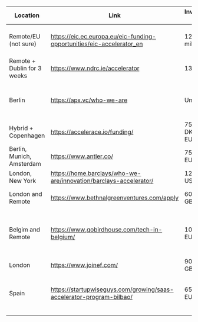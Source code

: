 
| Location                    | Link                                                                  | Investment size        | Grant/Investment Split                                         | Note                                                |
| --------------------------- | --------------------------------------------------------------------- | ---------------------- | -------------------------------------------------------------- | --------------------------------------------------- |
| Remote/EU (not sure)        | https://eic.ec.europa.eu/eic-funding-opportunities/eic-accelerator_en | 12.5 EUR million       | up to 2.5 EUR million as grant and up to 10 EUR million equity |                                                     |
| Remote + Dublin for 3 weeks | https://www.ndrc.ie/accelerator                                       | 130k EUR               | Unknown                                                        | we must be incorporate in Ireland                   |
| Berlin                      | https://apx.vc/who-we-are                                             | Unknown                | Unknown                                                        | Call themselves: "The earliest-stage VC"            |
| Hybrid + Copenhagen         | https://accelerace.io/funding/                                        | 750 000 DKK (100k EUR) | convertible loan 100%                                          | 7-week investment program                           |
| Berlin, Munich, Amsterdam   | https://www.antler.co/                                                | 75 000 EUR             | 10% equity                                                     |                                                     |
| London, New York            | https://home.barclays/who-we-are/innovation/barclays-accelerator/     | 120 000 USD            | Unkown                                                         |                                                     |
| London and Remote           | https://www.bethnalgreenventures.com/apply                            | 60 000 GBP             | Unkown                                                         | Must incorporate in the UK                          |
| Belgim and Remote           | https://www.gobirdhouse.com/tech-in-belgium/                          | 100 000 EUR            | Unkown                                                         | Probably they will want a higher focus on BE market |
| London                      | https://www.joinef.com/                                               | 90 000 GBP             | 8% equity                                                      |                                                     |
| Spain                       | https://startupwiseguys.com/growing/saas-accelerator-program-bilbao/  | 65 000 EUR             | Unkown                                                         | can get 100k EUR more if we incorporate in Bilbao   |
|                             |                                                                       |                        |                                                                |                                                     |
